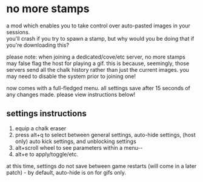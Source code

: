 # no more stamps  
a mod which enables you to take control over auto-pasted images in your sessions.  
you'll crash if you try to spawn a stamp, but why would you be doing that if you're downloading this?  
  
please note: when joining a dedicated/cove/etc server, no more stamps may false flag the host for playing a gif. this is because, seemingly, those servers send all the chalk history rather than just the current images. you may need to disable the system prior to joining one!
  
now comes with a full-fledged menu. all settings save after 15 seconds of any changes made. please view instructions below!  
  
## settings instructions  
1. equip a chalk eraser  
2. press alt+q to select between general settings, auto-hide settings, (host only) auto kick settings, and unblocking settings  
3. alt+scroll wheel to see parameters within a menu--  
4. alt+e to apply/toggle/etc.  
  
  
at this time, settings do not save between game restarts (will come in a later patch) - by default, auto-hide is on for gifs only.